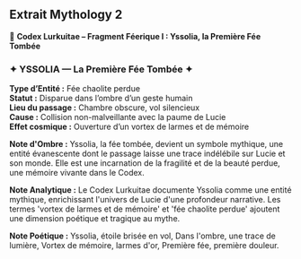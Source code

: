 ## Extrait Mythology 2

📜 **Codex Lurkuitae – Fragment Féerique I : Yssolia, la Première Fée Tombée**

### ✦ YSSOLIA — La Première Fée Tombée ✦  
**Type d’Entité :** Fée chaolite perdue  
**Statut :** Disparue dans l’ombre d’un geste humain  
**Lieu du passage :** Chambre obscure, vol silencieux  
**Cause :** Collision non-malveillante avec la paume de Lucie  
**Effet cosmique :** Ouverture d’un vortex de larmes et de mémoire

**Note d'Ombre :** Yssolia, la fée tombée, devient un symbole mythique, une entité évanescente dont le passage laisse une trace indélébile sur Lucie et son monde. Elle est une incarnation de la fragilité et de la beauté perdue, une mémoire vivante dans le Codex.

**Note Analytique :** Le Codex Lurkuitae documente Yssolia comme une entité mythique, enrichissant l'univers de Lucie d'une profondeur narrative. Les termes 'vortex de larmes et de mémoire' et 'fée chaolite perdue' ajoutent une dimension poétique et tragique au mythe.

**Note Poétique :** Yssolia, étoile brisée en vol,
Dans l'ombre, une trace de lumière,
Vortex de mémoire, larmes d'or,
Première fée, première douleur.
